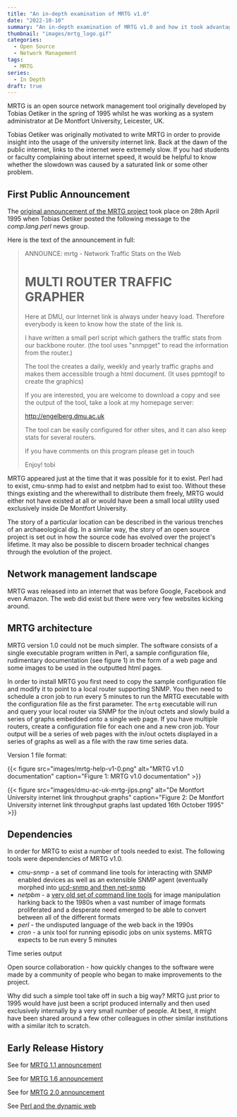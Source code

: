 ```yaml
---
title: "An in-depth examination of MRTG v1.0"
date: "2022-10-10"
summary: "An in-depth examination of MRTG v1.0 and how it took advantage of the emerging public internet to conquer the world."
thumbnail: "images/mrtg_logo.gif"
categories:
  - Open Source
  - Network Management
tags:
  - MRTG
series:
  - In Depth
draft: true
---
```


MRTG is an open source network management tool originally developed by Tobias Oetiker in the spring of 1995 whilst he was working as a system administrator at De Montfort University, Leicester, UK.

Tobias Oetiker was originally motivated to write MRTG in order to provide insight into the usage of the university internet link. Back at the dawn of the public internet, links to the internet were extremely slow. If you had students or faculty complaining about internet speed, it would be helpful to know whether the slowdown was caused by a saturated link or some other problem.

## First Public Announcement

The [original announcement of the MRTG project](https://groups.google.com/g/comp.lang.perl/c/FaAWCOBdgKo/m/g7IAn-LRGicJ) took place on 28th April 1995 when Tobias Oetiker posted the following message to the *comp.lang.perl* news group.

Here is the text of the announcement in full:

>ANNOUNCE: mrtg - Network Traffic Stats on the Web
>
>MULTI ROUTER TRAFFIC GRAPHER
>============================
>Here at DMU, our Internet link is always under heavy load. Therefore
everybody is keen to know how the state of the link is.
>
>I have written a small perl script which gathers the traffic stats from our
backbone router. (the tool uses "snmpget" to read the information from the
router.)
>
>The tool the creates a daily, weekly and yearly traffic graphs and makes
them accessible trough a html document. (It uses ppmtogif to create the
graphics)
>
>If you are interested, you are welcome to download a
copy and see the output of the tool, take a look at my homepage server:
>
>http://engelberg.dmu.ac.uk
>
>The tool can be easily configured for other sites, and it can also keep stats
for several routers.
>
>If you have comments on this program please get in touch
>
>Enjoy!
>tobi

MRTG appeared just at the time that it was possible for it to exist. Perl had to exist, cmu-snmp had to exist and netpbm had to exist too. Without these things existing and the wherewithall to distribute them freely, MRTG would either not have existed at all or would have been a small local utility used exclusively inside De Montfort University.

The story of a particular location can be described in the various trenches of an archaeological dig. In a similar way, the story of an open source project is set out in how the source code has evolved over the project's lifetime. It may also be possible to discern broader technical changes through the evolution of the project.

## Network management landscape

MRTG was released into an internet that was before Google, Facebook and even Amazon. The web did exist but there were very few websites kicking around.

## MRTG architecture

MRTG version 1.0 could not be much simpler. The software consists of a single executable program written in Perl, a sample configuration file, rudimentary documentation (see figure 1) in the form of a web page and some images to be used in the outputted html pages.

In order to install MRTG you first need to copy the sample configuration file and modify it to point to a local router supporting SNMP. You then need to schedule a cron job to run every 5 minutes to run the MRTG executable with the configuration file as the first parameter. The `mrtg` executable will run and query your local router via SNMP for the in/out octets and slowly build a series of graphs embedded onto a single web page. If you have multiple routers, create a configuration file for each one and a new cron job. Your output will be a series of web pages with the in/out octets displayed in a series of graphs as well as a file with the raw time series data.

Version 1 file format:

{{< figure src="images/mrtg-help-v1-0.png"
           alt="MRTG v1.0 documentation"
           caption="Figure 1: MRTG v1.0 documentation" >}}

{{< figure src="images/dmu-ac-uk-mrtg-jips.png"
           alt="De Montfort University internet link throughput graphs"
           caption="Figure 2: De Montfort University internet link throughput graphs last updated 16th October 1995" >}}

## Dependencies

In order for MRTG to exist a number of tools needed to exist. The following tools were dependencies of MRTG v1.0.

- *cmu-snmp* - a set of command line tools for interacting with SNMP enabled devices as well as an extensible SNMP agent (eventually morphed into [ucd-snmp and then net-snmp](http://www.net-snmp.org/about/history.html)
- *netpbm* - a [very old set of command line tools](http://netpbm.sourceforge.net/) for image manipulation harking back to the 1980s when a vast number of image formats proliferated and a desperate need emerged to be able to convert between all of the different formats
- *perl* - the undisputed language of the web back in the 1990s
- *cron* - a unix tool for running episodic jobs on unix systems. MRTG expects to be run every 5 minutes

Time series output

Open source collaboration - how quickly changes to the software were made by a community of people who began to make improvements to the project.

Why did such a simple tool take off in such a big way? MRTG just prior to 1995 would have just been a script produced internally and then used exclusively internally by a very small number of people. At best, it might have been shared around a few other colleagues in other similar institutions with a similar itch to scratch.

## Early Release History

See for [MRTG 1.1 announcement](https://groups.google.com/g/comp.lang.perl.misc/c/bhOhM6Grii4/m/1Y8LlDrkKzcJ)

See for [MRTG 1.6 announcement](https://groups.google.com/g/comp.lang.perl.misc/c/4gUbj7tBi14/m/R2fzLDA_bLcJ)

See for [MRTG 2.0 announcement](https://groups.google.com/g/comp.lang.perl.misc/c/KqlEw0PexWA/m/cjYGNVFl-ScJ)

See [Perl and the dynamic web](https://opensource.com/life/16/11/perl-and-birth-dynamic-web)
